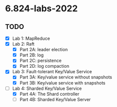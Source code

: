 # 6.824-labs-2022

## TODO  

- [x] Lab 1: MapReduce
- [x] Lab 2: Raft  
  - [x] Part 2A: leader election
  - [x] Part 2B: log
  - [x] Part 2C: persistence
  - [x] Part 2D: log compaction
- [x] Lab 3: Fault-tolerant Key/Value Service 
  - [x] Part 3A: Key/value service without snapshots
  - [x] Part 3B: Key/value service with snapshots
- [ ] Lab 4: Sharded Key/Value Service 
  - [x] Part 4A: The Shard controller
  - [ ] Part 4B: Sharded Key/Value Server
